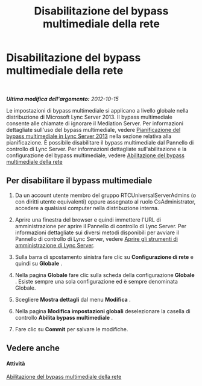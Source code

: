 ﻿---
title: Disabilitazione del bypass multimediale della rete
TOCTitle: Disabilitazione del bypass multimediale della rete
ms:assetid: 936d2678-d712-4589-b172-b5793013652f
ms:mtpsurl: https://technet.microsoft.com/it-it/library/JJ688141(v=OCS.15)
ms:contentKeyID: 49887661
ms.date: 08/24/2015
mtps_version: v=OCS.15
ms.translationtype: HT
---

# Disabilitazione del bypass multimediale della rete

 

_**Ultima modifica dell'argomento:** 2012-10-15_

Le impostazioni di bypass multimediale si applicano a livello globale nella distribuzione di Microsoft Lync Server 2013. Il bypass multimediale consente alle chiamate di ignorare il Mediation Server. Per informazioni dettagliate sull'uso del bypass multimediale, vedere [Pianificazione del bypass multimediale in Lync Server 2013](lync-server-2013-planning-for-media-bypass.md) nella sezione relativa alla pianificazione. È possibile disabilitare il bypass multimediale dal Pannello di controllo di Lync Server. Per informazioni dettagliate sull'abilitazione e la configurazione del bypass multimediale, vedere [Abilitazione del bypass multimediale della rete](lync-server-2013-enabling-network-media-bypass.md)

## Per disabilitare il bypass multimediale

1.  Da un account utente membro del gruppo RTCUniversalServerAdmins (o con diritti utente equivalenti) oppure assegnato al ruolo CsAdministrator, accedere a qualsiasi computer nella distribuzione interna.

2.  Aprire una finestra del browser e quindi immettere l'URL di amministrazione per aprire il Pannello di controllo di Lync Server. Per informazioni dettagliate sui diversi metodi disponibili per avviare il Pannello di controllo di Lync Server, vedere [Aprire gli strumenti di amministrazione di Lync Server](lync-server-2013-open-lync-server-administrative-tools.md).

3.  Sulla barra di spostamento sinistra fare clic su **Configurazione di rete** e quindi su **Globale** .

4.  Nella pagina **Globale** fare clic sulla scheda della configurazione **Globale** . Esiste sempre una sola configurazione ed è sempre denominata Globale.

5.  Scegliere **Mostra dettagli** dal menu **Modifica** .

6.  Nella pagina **Modifica impostazioni globali** deselezionare la casella di controllo **Abilita bypass multimediale** .

7.  Fare clic su **Commit** per salvare le modifiche.

## Vedere anche

#### Attività

[Abilitazione del bypass multimediale della rete](lync-server-2013-enabling-network-media-bypass.md)

